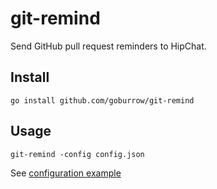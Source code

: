 # git-remind

Send GitHub pull request reminders to HipChat.

## Install
```
go install github.com/goburrow/git-remind
```

## Usage
```
git-remind -config config.json
```
See [configuration example](config.json)
